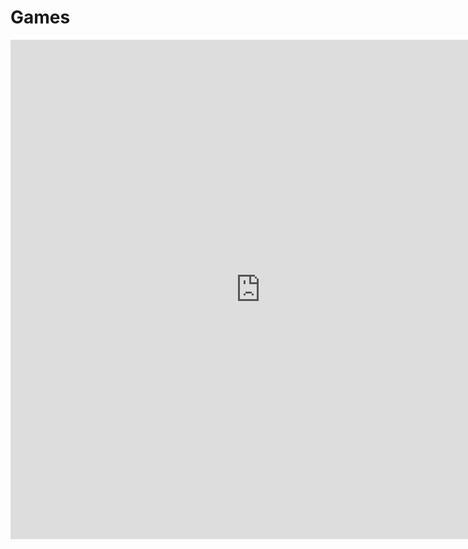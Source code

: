 # Games

<iframe src="https://scratch.mit.edu/projects/587486686/embed" allowtransparency="true" width="799" height="799" frameborder="0" scrolling="no" allowfullscreen></iframe>
